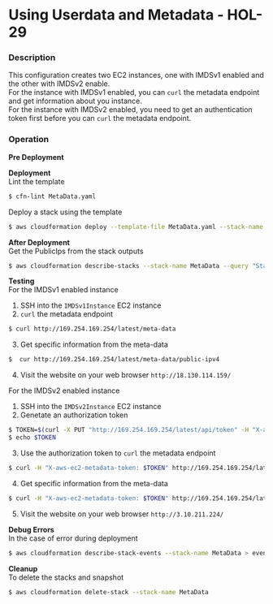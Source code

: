 # Using Userdata and Metadata - HOL-29

### Description

This configuration creates two EC2 instances, one with IMDSv1 enabled and the other with IMDSv2 enable.  
For the instance with IMDSv1 enabled, you can `curl` the metadata endpoint and get information about you instance.  
For the instance with IMDSv2 enabled, you need to get an authentication token first before you can `curl` the metadata endpoint.

### Operation

**Pre Deployment**

**Deployment**  
Lint the template

```bash
$ cfn-lint MetaData.yaml
```

Deploy a stack using the template

```bash
$ aws cloudformation deploy --template-file MetaData.yaml --stack-name MetaData
```

**After Deployment**  
Get the PublicIps from the stack outputs

```bash
$ aws cloudformation describe-stacks --stack-name MetaData --query "Stacks[0].Outputs" --no-cli-pager
```

**Testing**  
For the IMDSv1 enabled instance

1. SSH into the `IMDSv1Instance` EC2 instance
2. `curl` the metadata endpoint

```bash
$ curl http://169.254.169.254/latest/meta-data
```

3. Get specific information from the meta-data

```bash
$  cur http://169.254.169.254/latest/meta-data/public-ipv4
```

4. Visit the website on your web browser `http://18.130.114.159/`

For the IMDSv2 enabled instance

1. SSH into the `IMDSv2Instance` EC2 instance
2. Genetate an authorization token

```bash
$ TOKEN=$(curl -X PUT "http://169.254.169.254/latest/api/token" -H "X-aws-ec2-metadata-token-ttl-seconds: 21600")
$ echo $TOKEN
```

3. Use the authorization token to `curl` the metadata endpoint

```bash
$ curl -H "X-aws-ec2-metadata-token: $TOKEN" http://169.254.169.254/latest/meta-data
```

4.  Get specific information from the meta-data

```bash
$ curl -H "X-aws-ec2-metadata-token: $TOKEN" http://169.254.169.254/latest/meta-data/public-ipv4
```

5.  Visit the website on your web browser `http://3.10.211.224/`

**Debug Errors**  
In the case of error during deployment

```bash
$ aws cloudformation describe-stack-events --stack-name MetaData > events.json
```

**Cleanup**  
To delete the stacks and snapshot

```bash
$ aws cloudformation delete-stack --stack-name MetaData
```
